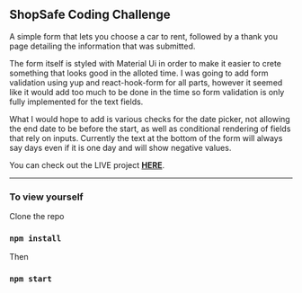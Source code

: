 ## ShopSafe Coding Challenge 
A simple form that lets you choose a car to rent, followed by a thank you page detailing the information that was submitted.

The form itself is styled with Material Ui in order to make it easier to crete something that looks good in the alloted time. I was going to add form validation using yup and react-hook-form for all parts, however it seemed like it would add too much to be done in the time so form validation is only fully implemented for the text fields.

What I would hope to add is various checks for the date picker, not allowing the end date to be before the start, as well as conditional rendering of fields that rely on inputs. Currently the text at the bottom of the form will always say days even if it is one day and will show negative values.

You can check out the LIVE project [**HERE**](https://awnicholls.github.io/shopsafe-coding-challenge 'Completed project').

---

### To view yourself

Clone the repo


### `npm install`

Then

### `npm start`